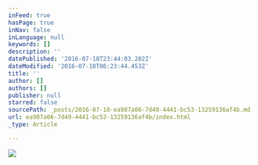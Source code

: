 ```yaml
---
inFeed: true
hasPage: true
inNav: false
inLanguage: null
keywords: []
description: ''
datePublished: '2016-07-18T23:44:03.202Z'
dateModified: '2016-07-18T06:23:44.453Z'
title: ''
author: []
authors: []
publisher: null
starred: false
sourcePath: _posts/2016-07-18-ea987a06-7d49-4441-bc53-13259136af4b.md
url: ea987a06-7d49-4441-bc53-13259136af4b/index.html
_type: Article

---
```

![](https://the-grid-user-content.s3-us-west-2.amazonaws.com/3dc7c087-28e1-4145-8a24-c301457eda10.jpg)